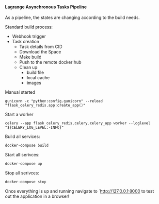 #### Lagrange Asynchronous Tasks  Pipeline

As a pipeline, the states are changing according to the build needs.

Standard build process:

* Webhook trigger
* Task creation
    * Task details from CID
    * Download the Space
    * Make build
    * Push to the remote docker hub
    * Clean up
        * build file
        * local cache
        * images

Manual started

```shell
gunicorn -c "python:config.gunicorn" --reload "flask_celery_redis.app:create_app()"
```

Start a worker

```shell
celery --app flask_celery_redis.celery.celery_app worker --loglevel "${CELERY_LOG_LEVEL:-INFO}"
```

Build all services:

```bash
docker-compose build
```

Start all serivces:

```bash
docker-compose up
```

Stop all serivces:

```bash
docker-compose stop
```

Once everything is up and running navigate to `http://127.0.0.1:8000 to test out the application in a browser!
